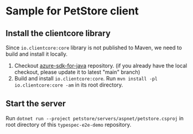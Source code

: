 # Sample for PetStore client

## Install the clientcore library

Since `io.clientcore:core` library is not published to Maven, we need to build and install it locally.

1. Checkout [azure-sdk-for-java](https://github.com/Azure/azure-sdk-for-java) repository. (if you already have the local checkout, please update it to latest "main" branch)
2. Build and install `io.clientcore:core`. Run `mvn install -pl io.clientcore:core -am` in its root directory.

## Start the server

Run `dotnet run --project petstore/servers/aspnet/petstore.csproj` in root directory of this `typespec-e2e-demo` repository.
